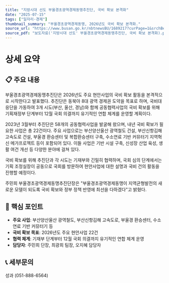 ```yaml
---
title: "지방시대 선도 부울경초광역경제동맹추진단, 국비 확보 본격화"
date: "2025-07-15"
tags: ["일자리·경제"]
thumbnail_summary: "부울경초광역경제동맹, 2026년도 국비 확보 본격화."
source_url: "https://www.busan.go.kr/nbtnewsBU/1689217?curPage=1&srchBeginDt=&srchEndDt=&srchKey=&srchText="
source_pdf: "보도자료('지방시대 선도' 부울경초광역경제동맹추진단, 국비 확보 본격화).pdf"
---
```


# 상세 요약

## 📋 주요 내용
부울경초광역경제동맹추진단은 2026년도 주요 현안사업의 국비 확보 활동을 본격적으로 시작한다고 발표했다. 추진단은 동북아 8대 광역 경제권 도약을 목표로 하며, 국비대응단을 가동하여 3개 시도(부산, 울산, 경남)와 함께 공동협력사업의 국비 확보를 위해 기획재정부 단계부터 12월 국회 의결까지 유기적인 연합 체계를 운영할 계획이다.

2023년 3월부터 추진단은 58개의 공동협력사업을 발굴해 왔으며, 내년 국비 확보가 필요한 사업은 총 22건이다. 주요 사업으로는 부산양산울산 광역철도 건설, 부산신항김해 고속도로 건설, 부울경 환승센터 및 복합환승센터 구축, 수소연료 기반 커뮤터기 지역혁신 메가프로젝트 등이 포함되어 있다. 이들 사업은 기반 시설 구축, 신성장 산업 육성, 생활 여건 개선 등 다양한 분야에 걸쳐 있다.

국비 확보를 위해 추진단과 각 시도는 기재부와 긴밀히 협력하며, 국회 심의 단계에서는 기획 조정실장이 공동으로 국회를 방문하여 현안사업에 대한 설명과 국비 건의 활동을 진행할 예정이다.

주민희 부울경초광역경제동맹추진단장은 "부울경초광역경제동맹이 지역균형발전의 새로운 모델이 되도록 국비 확보와 정부 정책 반영에 최선을 다하겠다"고 밝혔다.

## 🎯 핵심 포인트
- **주요 사업**: 부산양산울산 광역철도, 부산신항김해 고속도로, 부울경 환승센터, 수소연료 기반 커뮤터기 등
- **국비 확보 목표**: 2026년도 주요 현안사업 22건
- **협력 체계**: 기재부 단계부터 12월 국회 의결까지 유기적인 연합 체계 운영
- **담당자**: 주민희 단장, 최광희 팀장, 오지혜 담당자

## 📞 세부문의
성과 (051-888-6564)